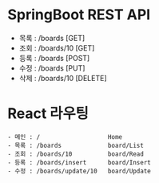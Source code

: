# SpringBoot REST API
- 목록 : /boards        [GET]
- 조회 : /boards/10     [GET]  
- 등록 : /boards        [POST]
- 수정 : /boards        [PUT]
- 삭제 : /boards/10     [DELETE]


# React 라우팅 
    - 메인 : /                   Home
    - 목록 : /boards             board/List
    - 조회 : /boards/10          board/Read
    - 등록 : /boards/insert      board/Insert
    - 수정 : /boards/update/10   board/Update
